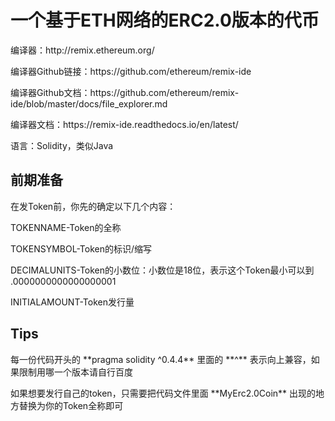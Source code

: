 # 一个基于ETH网络的ERC2.0版本的代币
<p>
编译器：http://remix.ethereum.org/
</p>
<p>
编译器Github链接：https://github.com/ethereum/remix-ide
</p>
<p>
编译器Github文档：https://github.com/ethereum/remix-ide/blob/master/docs/file_explorer.md
</p>
<p>
编译器文档：https://remix-ide.readthedocs.io/en/latest/
</p>
<p>
语言：Solidity，类似Java
</p>

## 前期准备
<p>
在发Token前，你先的确定以下几个内容：
</p>
<p>
TOKENNAME-Token的全称
</p>
<p>
TOKENSYMBOL-Token的标识/缩写
</p>
<p>
DECIMALUNITS-Token的小数位：小数位是18位，表示这个Token最小可以到 .0000000000000000001
</p>
<p>
INITIALAMOUNT-Token发行量
</p>

## Tips
<p>
 每一份代码开头的 **pragma solidity ^0.4.4** 里面的 **^** 表示向上兼容，如果限制用哪一个版本请自行百度
</p>
<p>
如果想要发行自己的token，只需要把代码文件里面 **MyErc2.0Coin** 出现的地方替换为你的Token全称即可
</p>

## 
